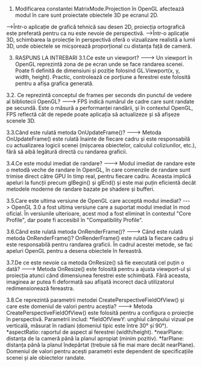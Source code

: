 1. Modificarea constantei MatrixMode.Projection în OpenGL afectează modul în care sunt proiectate obiectele 3D pe ecranul 2D.

-->Într-o aplicație de grafică tehnică sau desen 2D, proiecția ortografică este preferată pentru ca nu este nevoie de perspectivă.
-->Într-o aplicație 3D, schimbarea la proiecție în perspectivă oferă o vizualizare realistă a lumii 3D, unde obiectele se micșorează proporțional cu distanța față de cameră.

3. RASPUNS LA INTREBARI
  3.1.Ce este un viewport? 
---> Un viewport în OpenGL reprezintă zona de pe ecran unde se face randarea scenei. Poate fi definită de dimensiuni și poziție folosind GL.Viewport(x, y, width, height). Practic, controlează ce porțiune a ferestrei este folosită pentru a afișa grafica generată.

  3.2. Ce reprezintă conceptul de frames per seconds din punctul de vedere al bibliotecii OpenGL?
---> FPS indică numărul de cadre care sunt randate pe secundă. Este o măsură a performanței randării, și în contextul OpenGL, FPS reflectă cât de repede poate aplicația să actualizeze și să afișeze scenele 3D.

  3.3.Când este rulată metoda OnUpdateFrame()?
---> Metoda OnUpdateFrame() este rulată înainte de fiecare cadru și este responsabilă cu actualizarea logicii scenei (mișcarea obiectelor, calculul coliziunilor, etc.), fără să aibă legătură directă cu randarea graficii.

  3.4.Ce este modul imediat de randare?
---> Modul imediat de randare este o metodă veche de randare în OpenGL, în care comenzile de randare sunt trimise direct către GPU în timp real, pentru fiecare cadru. Aceasta implică apeluri la funcții precum glBegin() și glEnd() și este mai puțin eficientă decât metodele moderne de randare bazate pe shadere și bufferi.

  3.5.Care este ultima versiune de OpenGL care acceptă modul imediat?
---> OpenGL 3.0 a fost ultima versiune care a suportat modul imediat în mod oficial. În versiunile ulterioare, acest mod a fost eliminat în contextul "Core Profile", dar poate fi accesibil în "Compatibility Profile".

  3.6.Când este rulată metoda OnRenderFrame()?
---> Când este rulată metoda OnRenderFrame()? OnRenderFrame() este rulată la fiecare cadru și este responsabilă pentru randarea graficii. În cadrul acestei metode, se fac apeluri OpenGL pentru a desena obiectele în fereastră.

  3.7.De ce este nevoie ca metoda OnResize() să fie executată cel puțin o dată?
---> Metoda OnResize() este folosită pentru a ajusta viewport-ul și proiecția atunci când dimensiunea ferestrei este schimbată. Fără aceasta, imaginea ar putea fi deformată sau afișată incorect dacă utilizatorul redimensionează fereastra.

  3.8.Ce reprezintă parametrii metodei CreatePerspectiveFieldOfView() și care este domeniul de valori pentru aceștia?
---> Metoda CreatePerspectiveFieldOfView() este folosită pentru a configura o proiecție în perspectivă. Parametrii includ:
  *fieldOfViewY: unghiul câmpului vizual pe verticală, măsurat în radiani (domeniul tipic este între 30° și 90°).
  *aspectRatio: raportul de aspect al ferestrei (width/height).
  *nearPlane: distanța de la cameră până la planul apropiat (minim pozitiv).
  *farPlane: distanța până la planul îndepărtat (trebuie să fie mai mare decât nearPlane).
Domeniul de valori pentru acești parametri este dependent de specificațiile scenei și ale obiectelor randate.
